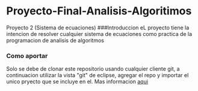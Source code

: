 # Proyecto-Final-Analisis-Algoritimos
Proyecto 2 (Sistema de ecuaciones)
###Introduccion
eL proyecto tiene la intencion de resolver cualquier sistema de ecuaciones como practica de la programacion de analisis de algoritmos

### Como aportar
Solo se debe de clonar este repositorio usando cualquier cliente git, a continuacion utilizar la vista "git" de eclipse, agregar el repo y importar el unico pryecto que se incluye en el.
Mas informacion [aqui](http://www.vogella.com/tutorials/EclipseGit/article.html)

